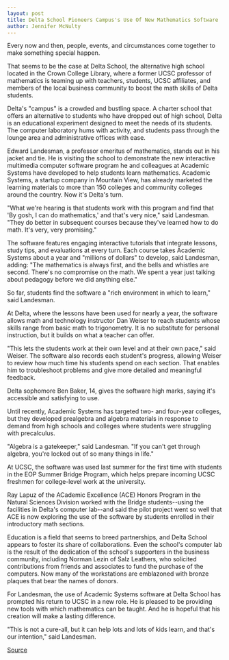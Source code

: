 ```yaml
---
layout: post
title: Delta School Pioneers Campus's Use Of New Mathematics Software
author: Jennifer McNulty
---
```


Every now and then, people, events, and circumstances come together to make something special happen.

That seems to be the case at Delta School, the alternative high school located in the Crown College Library, where a former UCSC professor of mathematics is teaming up with teachers, students, UCSC affiliates, and members of the local business community to boost the math skills of Delta students.

Delta's "campus" is a crowded and bustling space. A charter school that offers an alternative to students who have dropped out of high school, Delta is an educational experiment designed to meet the needs of its students. The computer laboratory hums with activity, and students pass through the lounge area and administrative offices with ease.

Edward Landesman, a professor emeritus of mathematics, stands out in his jacket and tie. He is visiting the school to demonstrate the new interactive multimedia computer software program he and colleagues at Academic Systems have developed to help students learn mathematics. Academic Systems, a startup company in Mountain View, has already marketed the learning materials to more than 150 colleges and community colleges around the country. Now it's Delta's turn.

"What we're hearing is that students work with this program and find that 'By gosh, I can do mathematics,' and that's very nice," said Landesman. "They do better in subsequent courses because they've learned how to do math. It's very, very promising."

The software features engaging interactive tutorials that integrate lessons, study tips, and evaluations at every turn. Each course takes Academic Systems about a year and "millions of dollars" to develop, said Landesman, adding: "The mathematics is always first, and the bells and whistles are second. There's no compromise on the math. We spent a year just talking about pedagogy before we did anything else."

So far, students find the software a "rich environment in which to learn," said Landesman.

At Delta, where the lessons have been used for nearly a year, the software allows math and technology instructor Dan Weiser to reach students whose skills range from basic math to trigonometry. It is no substitute for personal instruction, but it builds on what a teacher can offer.

"This lets the students work at their own level and at their own pace," said Weiser. The software also records each student's progress, allowing Weiser to review how much time his students spend on each section. That enables him to troubleshoot problems and give more detailed and meaningful feedback.

Delta sophomore Ben Baker, 14, gives the software high marks, saying it's accessible and satisfying to use.

Until recently, Academic Systems has targeted two- and four-year colleges, but they developed prealgebra and algebra materials in response to demand from high schools and colleges where students were struggling with precalculus.

"Algebra is a gatekeeper," said Landesman. "If you can't get through algebra, you're locked out of so many things in life."

At UCSC, the software was used last summer for the first time with students in the EOP Summer Bridge Program, which helps prepare incoming UCSC freshmen for college-level work at the university.

Ray Lapuz of the ACademic Excellence (ACE) Honors Program in the Natural Sciences Division worked with the Bridge students--using the facilities in Delta's computer lab--and said the pilot project went so well that ACE is now exploring the use of the software by students enrolled in their introductory math sections.

Education is a field that seems to breed partnerships, and Delta School appears to foster its share of collaborations. Even the school's computer lab is the result of the dedication of the school's supporters in the business community, including Norman Lezin of Salz Leathers, who solicited contributions from friends and associates to fund the purchase of the computers. Now many of the workstations are emblazoned with bronze plaques that bear the names of donors.

For Landesman, the use of Academic Systems software at Delta School has prompted his return to UCSC in a new role. He is pleased to be providing new tools with which mathematics can be taught. And he is hopeful that his creation will make a lasting difference.

"This is not a cure-all, but it can help lots and lots of kids learn, and that's our intention," said Landesman.

[Source](http://www1.ucsc.edu/oncampus/currents/98-99/12-07/delta.htm "Permalink to Mathematics software being used at Delta School; 12-07-98")
